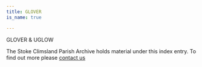 ```yaml
---
title: GLOVER
is_name: true

---
```


GLOVER & UGLOW


The Stoke Climsland Parish Archive holds material under this index entry. To find out more please [contact us](/contact/)
